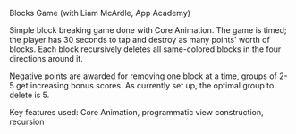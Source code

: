 Blocks Game (with Liam McArdle, App Academy)

Simple block breaking game done with Core Animation. The game is timed; the player has 30 seconds to tap and destroy as many points' worth of blocks. Each block recursively deletes all same-colored blocks in the four directions around it.

Negative points are awarded for removing one block at a time, groups of 2-5 get increasing bonus scores. As currently set up, the optimal group to delete is 5.

Key features used: Core Animation, programmatic view construction, recursion